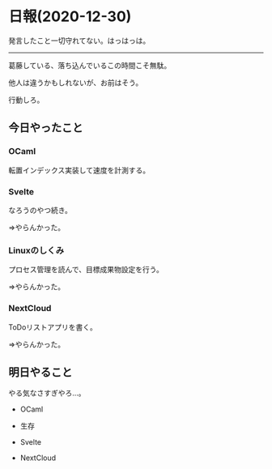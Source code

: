 # 日報(2020-12-30)

発言したこと一切守れてない。はっはっは。

---

葛藤している、落ち込んでいるこの時間こそ無駄。

他人は違うかもしれないが、お前はそう。

行動しろ。

## 今日やったこと

### OCaml

転置インデックス実装して速度を計測する。

### Svelte

なろうのやつ続き。

=>やらんかった。

### Linuxのしくみ

プロセス管理を読んで、目標成果物設定を行う。

=>やらんかった。

### NextCloud

ToDoリストアプリを書く。

=>やらんかった。

## 明日やること

やる気なさすぎやろ...。

* OCaml

* 生存

* Svelte

* NextCloud
